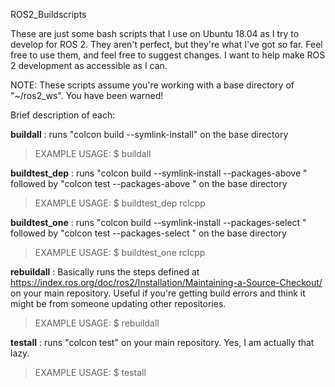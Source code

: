 ROS2_Buildscripts

These are just some bash scripts that I use on Ubuntu 18.04 as I try to develop for ROS 2. They aren't perfect, but they're what I've got so far.
Feel free to use them, and feel free to suggest changes. I want to help make ROS 2 development as accessible as I can.

NOTE: These scripts assume you're working with a base directory of "~/ros2_ws". You have been warned!

Brief description of each:

**buildall** : runs "colcon build --symlink-install" on the base directory
> EXAMPLE USAGE:
  $ buildall
  
**buildtest_dep** : runs "colcon build --symlink-install --packages-above <package>" followed by "colcon test --packages-above <package>" on the base directory
> EXAMPLE USAGE:
  $ buildtest_dep rclcpp

**buildtest_one** : runs "colcon build --symlink-install --packages-select <package>" followed by "colcon test --packages-select <package>" on the base directory
> EXAMPLE USAGE:
  $ buildtest_one rclcpp

**rebuildall** : Basically runs the steps defined at https://index.ros.org/doc/ros2/Installation/Maintaining-a-Source-Checkout/ on your main repository. Useful if you're getting build errors and think it might be from someone updating other repositories.
> EXAMPLE USAGE:
  $ rebuildall

**testall** : runs "colcon test" on your main repository. Yes, I am actually that lazy.
> EXAMPLE USAGE:
  $ testall
